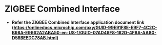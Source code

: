 # ZIGBEE Combined Interface

-   **Refer the ZIGBEE Combined Interface application document link (https://onlinedocs.microchip.com/oxy/GUID-99E91F8E-E9F7-4C2C-B98A-E9662A2ABA50-en-US-1/GUID-07AD46F8-182D-4FBA-AA80-D58BEEDC78AB.html)**